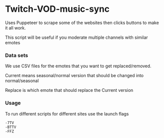 # Twitch-VOD-music-sync

Uses Puppeteer to scrape some of the websites then clicks buttons to make it all work.

This script will be useful if you moderate multiple channels with similar emotes

### Data sets

We use CSV files for the emotes that you want to get replaced/removed.

Current means seasonal/normal version that should be changed into normal/seasonal

Replace is which emote that should replace the Current version

### Usage

To run different scripts for different sites use the launch flags

```
-7TV
-BTTV
-FFZ
```
